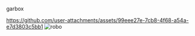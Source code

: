 garbox


https://github.com/user-attachments/assets/99eee27e-7cb8-4f68-a54a-e7d3803c5bb1
![robo](https://github.com/user-attachments/assets/1bc4fac2-15be-4194-ab9e-7227855de564)

